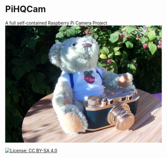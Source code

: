 # PiHQCam
A full self-contained Raspberry Pi Camera Project
![PiHQCami First Full-size Picture](/images/BearPi.jpeg)

[![License: CC BY-SA 4.0](https://img.shields.io/badge/License-CC%20BY--SA%204.0-lightgrey.svg)](https://creativecommons.org/licenses/by-sa/4.0/)
